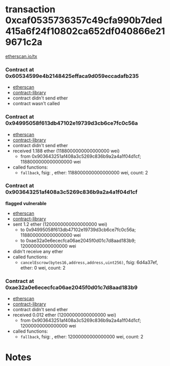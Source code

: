 # transaction 0xcaf0535736357c49cfa990b7ded415a6f24f10802ca652df040866e219671c2a

[etherscan.io/tx](https://etherscan.io/tx/0xcaf0535736357c49cfa990b7ded415a6f24f10802ca652df040866e219671c2a)


### Contract at 0x60534599e4b2148425effaca9d059eccadafb235

* [etherscan](https://etherscan.io/address/0x60534599e4b2148425effaca9d059eccadafb235)
* [contract-library](https://contract-library.com/contracts/Ethereum/60534599e4b2148425effaca9d059eccadafb235)
* contract didn't send ether
* contract wasn't called


### Contract at 0x94995058f613db47102e19739d3cb6ce7fc0c56a

* [etherscan](https://etherscan.io/address/0x94995058f613db47102e19739d3cb6ce7fc0c56a)
* [contract-library](https://contract-library.com/contracts/Ethereum/94995058f613db47102e19739d3cb6ce7fc0c56a)
* contract didn't send ether
* received 1.188 ether (1188000000000000000 wei)
    * from 0x903643251af408a3c5269c836b9a2a4a1f04d1cf; 1188000000000000000 wei
* called functions:
    * `fallback`, fsig: , ether: 1188000000000000000 wei, count: 2


### Contract at 0x903643251af408a3c5269c836b9a2a4a1f04d1cf

**flagged vulnerable**

* [etherscan](https://etherscan.io/address/0x903643251af408a3c5269c836b9a2a4a1f04d1cf)
* [contract-library](https://contract-library.com/contracts/Ethereum/903643251af408a3c5269c836b9a2a4a1f04d1cf)
* sent 1.2 ether (1200000000000000000 wei)
    * to 0x94995058f613db47102e19739d3cb6ce7fc0c56a; 1188000000000000000 wei
    * to 0xae32a0e6ececfca06ae2045f0d01c7d8aad183b9; 12000000000000000 wei
* didn't receive any ether
* called functions:
    * `cancelEscrow(bytes16,address,address,uint256)`, fsig: 6d4a37ef, ether: 0 wei, count: 2


### Contract at 0xae32a0e6ececfca06ae2045f0d01c7d8aad183b9

* [etherscan](https://etherscan.io/address/0xae32a0e6ececfca06ae2045f0d01c7d8aad183b9)
* [contract-library](https://contract-library.com/contracts/Ethereum/ae32a0e6ececfca06ae2045f0d01c7d8aad183b9)
* contract didn't send ether
* received 0.012 ether (12000000000000000 wei)
    * from 0x903643251af408a3c5269c836b9a2a4a1f04d1cf; 12000000000000000 wei
* called functions:
    * `fallback`, fsig: , ether: 12000000000000000 wei, count: 2

# Notes

